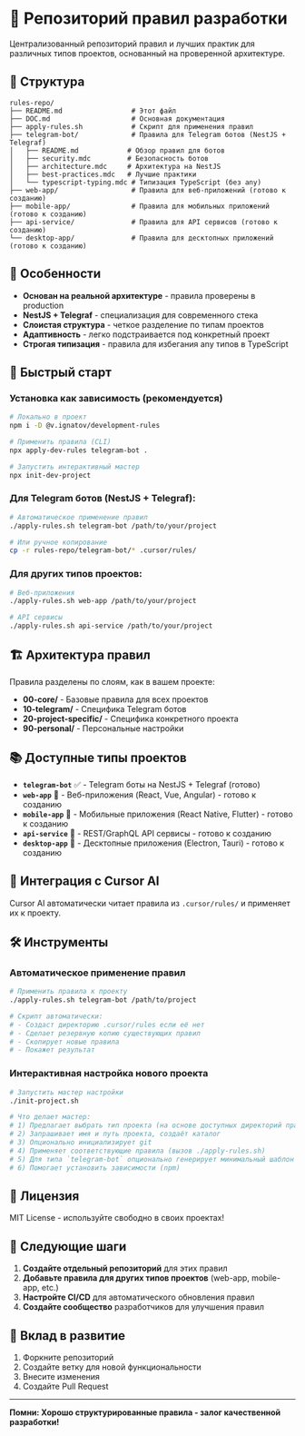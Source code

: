 # 🌟 Репозиторий правил разработки

Централизованный репозиторий правил и лучших практик для различных типов проектов, основанный на проверенной архитектуре.

## 📁 Структура

```
rules-repo/
├── README.md                 # Этот файл
├── DOC.md                    # Основная документация
├── apply-rules.sh            # Скрипт для применения правил
├── telegram-bot/             # Правила для Telegram ботов (NestJS + Telegraf)
│   ├── README.md            # Обзор правил для ботов
│   ├── security.mdc         # Безопасность ботов
│   ├── architecture.mdc     # Архитектура на NestJS
│   ├── best-practices.mdc   # Лучшие практики
│   └── typescript-typing.mdc # Типизация TypeScript (без any)
├── web-app/                  # Правила для веб-приложений (готово к созданию)
├── mobile-app/               # Правила для мобильных приложений (готово к созданию)
├── api-service/              # Правила для API сервисов (готово к созданию)
└── desktop-app/              # Правила для десктопных приложений (готово к созданию)
```

## 🎯 Особенности

- **Основан на реальной архитектуре** - правила проверены в production
- **NestJS + Telegraf** - специализация для современного стека
- **Слоистая структура** - четкое разделение по типам проектов
- **Адаптивность** - легко подстраивается под конкретный проект
- **Строгая типизация** - правила для избегания any типов в TypeScript

## 🚀 Быстрый старт

### Установка как зависимость (рекомендуется)
```bash
# Локально в проект
npm i -D @v.ignatov/development-rules

# Применить правила (CLI)
npx apply-dev-rules telegram-bot .

# Запустить интерактивный мастер
npx init-dev-project
```

### Для Telegram ботов (NestJS + Telegraf):

```bash
# Автоматическое применение правил
./apply-rules.sh telegram-bot /path/to/your/project

# Или ручное копирование
cp -r rules-repo/telegram-bot/* .cursor/rules/
```

### Для других типов проектов:

```bash
# Веб-приложения
./apply-rules.sh web-app /path/to/your/project

# API сервисы
./apply-rules.sh api-service /path/to/your/project
```

## 🏗️ Архитектура правил

Правила разделены по слоям, как в вашем проекте:

- **00-core/** - Базовые правила для всех проектов
- **10-telegram/** - Специфика Telegram ботов
- **20-project-specific/** - Специфика конкретного проекта
- **90-personal/** - Персональные настройки

## 📚 Доступные типы проектов

- **`telegram-bot`** ✅ - Telegram боты на NestJS + Telegraf (готово)
- **`web-app`** 🔄 - Веб-приложения (React, Vue, Angular) - готово к созданию
- **`mobile-app`** 🔄 - Мобильные приложения (React Native, Flutter) - готово к созданию
- **`api-service`** 🔄 - REST/GraphQL API сервисы - готово к созданию
- **`desktop-app`** 🔄 - Десктопные приложения (Electron, Tauri) - готово к созданию

## 🔧 Интеграция с Cursor AI

Cursor AI автоматически читает правила из `.cursor/rules/` и применяет их к проекту.

## 🛠️ Инструменты

### Автоматическое применение правил
```bash
# Применить правила к проекту
./apply-rules.sh telegram-bot /path/to/project

# Скрипт автоматически:
# - Создаст директорию .cursor/rules если её нет
# - Сделает резервную копию существующих правил
# - Скопирует новые правила
# - Покажет результат
```

### Интерактивная настройка нового проекта
```bash
# Запустить мастер настройки
./init-project.sh

# Что делает мастер:
# 1) Предлагает выбрать тип проекта (на основе доступных директорий правил)
# 2) Запрашивает имя и путь проекта, создаёт каталог
# 3) Опционально инициализирует git
# 4) Применяет соответствующие правила (вызов ./apply-rules.sh)
# 5) Для типа `telegram-bot` опционально генерирует минимальный шаблон (TypeScript + Telegraf)
# 6) Помогает установить зависимости (npm)
```

## 📝 Лицензия

MIT License - используйте свободно в своих проектах!

## 🚀 Следующие шаги

1. **Создайте отдельный репозиторий** для этих правил
2. **Добавьте правила для других типов проектов** (web-app, mobile-app, etc.)
3. **Настройте CI/CD** для автоматического обновления правил
4. **Создайте сообщество** разработчиков для улучшения правил

## 🤝 Вклад в развитие

1. Форкните репозиторий
2. Создайте ветку для новой функциональности
3. Внесите изменения
4. Создайте Pull Request

---

**Помни: Хорошо структурированные правила - залог качественной разработки!**
